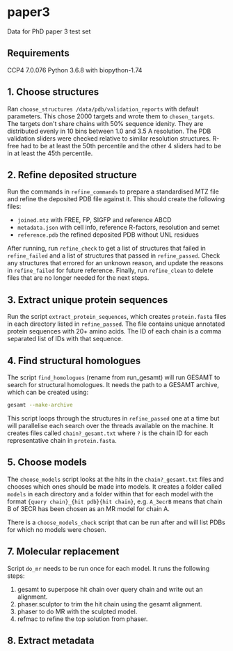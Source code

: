 # paper3

Data for PhD paper 3 test set

## Requirements

CCP4 7.0.076
Python 3.6.8 with biopython-1.74

## 1. Choose structures

Ran `choose_structures /data/pdb/validation_reports` with default parameters.
This chose 2000 targets and wrote them to `chosen_targets`.
The targets don't share chains with 50% sequence idenity.
They are distributed evenly in 10 bins between 1.0 and 3.5 A resolution.
The PDB validation sliders were checked
relative to similar resolution structures.
R-free had to be at least the 50th percentile
and the other 4 sliders had to be in at least the 45th percentile.

## 2. Refine deposited structure

Run the commands in `refine_commands` to prepare a standardised MTZ file
and refine the deposited PDB file against it.
This should create the following files:

- `joined.mtz` with FREE, FP, SIGFP and reference ABCD
- `metadata.json` with cell info, reference R-factors, resolution and semet
- `reference.pdb` the refined deposited PDB without UNL residues

After running, run `refine_check`
to get a list of structures that failed in `refine_failed`
and a list of structures that passed in `refine_passed`.
Check any structures that errored for an unknown reason,
and update the reasons in `refine_failed` for future reference.
Finally, run `refine_clean` to delete files
that are no longer needed for the next steps.

## 3. Extract unique protein sequences

Run the script `extract_protein_sequences`,
which creates `protein.fasta` files in each directory listed in `refine_passed`.
The file contains unique annotated protein sequences with 20+ amino acids.
The ID of each chain is a comma separated list of IDs with that sequence.

## 4. Find structural homologues

The script `find_homologues` (rename from run_gesamt)
will run GESAMT to search for structural homologues.
It needs the path to a GESAMT archive, which can be created using:

```bash
gesamt --make-archive
```

This script loops through the structures in `refine_passed` one at a time
but will parallelise each search over the threads available on the machine.
It creates files called `chain?_gesamt.txt`
where `?` is the chain ID for each representative chain in `protein.fasta`.

## 5. Choose models

The `choose_models` script looks at the hits in the `chain?_gesamt.txt` files
and chooses which ones should be made into models.
It creates a folder called `models` in each directory
and a folder within that for each model with the format
`{query chain}_{hit pdb}{hit chain}`,
e.g. `A_3ecrB` means that chain B of 3ECR
has been chosen as an MR model for chain A.

There is a `choose_models_check` script that can be run after
and will list PDBs for which no models were chosen.

## 7. Molecular replacement

Script `do_mr` needs to be run once for each model.
It runs the following steps:

1. gesamt to superpose hit chain over query chain and write out an alignment.  
2. phaser.sculptor to trim the hit chain using the gesamt alignment.  
3. phaser to do MR with the sculpted model.
4. refmac to refine the top solution from phaser.

## 8. Extract metadata
